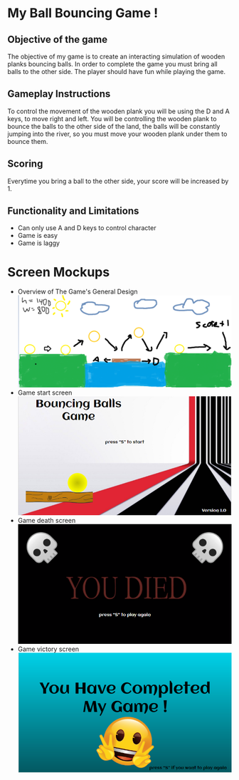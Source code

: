 # My Ball Bouncing Game !
## Objective of the game
The objective of my game is to create an interacting simulation of wooden planks bouncing balls. In order to complete the game you must bring all balls to the other side. The player should have fun while playing the game.

## Gameplay Instructions
To control the movement of the wooden plank you will be using the D and A keys, to move right and left. You will be controlling the wooden plank to bounce the balls to the other side of the land, the balls will be constantly jumping into the river, so you must move your wooden plank under them to bounce them.

## Scoring 
Everytime you bring a ball to the other side, your score will be increased by 1.

## Functionality and Limitations
- Can only use A and D keys to control character
- Game is easy
- Game is laggy

# Screen Mockups
- Overview of The Game's General Design
![GitHub Logo](/Images/Game.PNG)
- Game start screen
![alt text](\Images\game_start.PNG)
- Game death screen
![GitHub Logo](/Images/death_screen.PNG)
- Game victory screen
![GitHub Logo](/Images/complete_screen.PNG)

